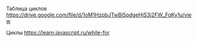 Таблица циклов
https://drive.google.com/file/d/1oM1HzpbJTwBi5pdgeHjS3j2FW_FqKy1u/view

Циклы
https://learn.javascript.ru/while-for
